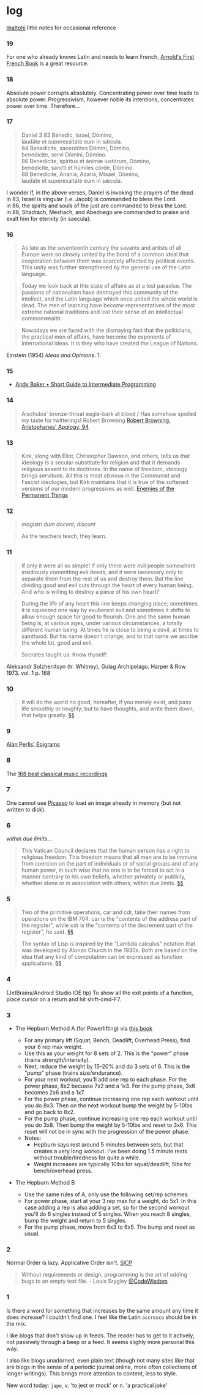 # log
[@altphi](http://twitter.com/altphi)
little notes for occasional reference

### 19
For one who already knows Latin and needs to learn French, [Arnold's First French Book](https://archive.org/details/firstfrenchbook01arnogoog/page/n4/mode/2up) is a great resource.

### 18

Absolute power corrupts absolutely.
Concentrating power over time leads to absolute power.
Progressivism, however noble its intentions, concentrates power over time.
Therefore...

<!-- <a href="https://twitter.com/intent/tweet?screen_name=altphi">Comment @altphi</a> -->

### 17

> Daniel 3
> 83 Bénedic, Israel, Dómino,  
>   laudáte et superexaltáte eum in sǽcula.  
> 84 Benedícite, sacerdótes Dómini, Dómino,  
>   benedícite, servi Dómini, Dómino.  
> 86 Benedícite, spíritus et ánimæ iustórum, Dómino,  
>   benedícite, sancti et húmiles corde, Dómino.  
> 88 Benedícite, Ananía, Azaría, Mísael, Dómino,  
>   laudáte et superexaltáte eum in sǽcula.  

I wonder if, in the above verses, Daniel is invoking the prayers of the dead.  
in 83, Israel is singular (i.e. Jacob) is commanded to bless the Lord.  
in 86, the spirits and souls of the just are commanded to bless the Lord.  
in 88, Shadrach, Meshach, and Abednego are commanded to praise and exalt him for eternity (in saecula).  


### 16
> As late as the seventeenth century the savants and artists of all Europe were so closely united by the bond of a common ideal that cooperation between them was scarcely affected by political events. This unity was further strengthened by the general use of the Latin language.  
  
> Today we look back at this state of affairs as at a lost paradise.  The passions of nationalism have destroyed this community of the intellect, and the Latin language which once united the whole world is dead. The men of learning have become representatives of the most extreme national traditions and lost their sense of an intellectual commonwealth.
  
> Nowadays we are faced with the dismaying fact that the politicians, the practical men of affairs, have become the exponents of international ideas. It is they who have created the League of Nations.

Einstein (1954) _Ideas and Opinions_. 1.

### 15

* [Andy Baker • Short Guide to Intermediate Programming](https://www.andybaker.com/short-guide-to-intermediate-programming/)

### 14

> Aischulos' bronze-throat eagle-bark at blood / Has somehow spoiled my taste for twitterings! Robert Browning [Robert Browning, Aristophanes' Apology, 94](http://j.mp/1dlqg02)

### 13

> Kirk, along with Eliot, Christopher Dawson, and others, tells us that ideology is a secular substitute for religion and that it demands religious assent to its doctrines. In the name of freedom, ideology brings servitude. All this is most obvious in the Communist and Fascist ideologies, but Kirk maintains that it is true of the softened versions of our modern progressives as well. [Enemies of the Permanent Things](http://www.theimaginativeconservative.org/2018/01/enemies-permanent-things-russell-kirk-bejamin-lockerd.html)

### 12

> _magistri dum docent, discunt_

> As the teachers teach, they learn.

### 11

> If only it were all so simple! If only there were evil people somewhere insidiously committing evil deeds, and it were necessary only to separate them from the rest of us and destroy them. But the line dividing good and evil cuts through the heart of every human being. And who is willing to destroy a piece of his own heart?

> During the life of any heart this line keeps changing place; sometimes it is squeezed one way by exuberant evil and sometimes it shifts to allow enough space for good to flourish. One and the same human being is, at various ages, under various circumstances, a totally different human being. At times he is close to being a devil, at times to sainthood. But his name doesn't change, and to that name we ascribe the whole lot, good and evil.

> Socrates taught us: Know thyself!

Aleksandr Solzhenitsyn (tr. Whitney), Gulag Archipelago. Harper & Row 1973. vol. 1 p. 168

### 10

> It will do the world no good, hereafter, if you merely exist, and pass life smoothly or roughly; but to have thoughts, and write them down, that helps greatly. [§§](https://sententiaeantiquae.com/2018/03/12/to-have-thoughts-and-write-them-down)

### 9

[Alan Perlis' Epigrams](http://www.cs.yale.edu/homes/perlis-alan/quotes.html)

### 8

The [168 best classical music recordings](http://www.telegraph.co.uk/music/classical-music/best-classical-recordings/)

### 7

One cannot use [Picasso](https://square.github.io/picasso/) to load an image already in memory (but not written to disk).

### 6

*within due limits*...
> This Vatican Council declares that the human person has a right to religious freedom. This freedom means that all men are to be immune from coercion on the part of individuals or of social groups and of any human power, in such wise that no one is to be forced to act in a manner contrary to his own beliefs, whether privately or publicly, whether alone or in association with others, within due limits.  [§§](http://www.vatican.va/archive/hist_councils/ii_vatican_council/documents/vat-ii_decl_19651207_dignitatis-humanae_en.html)

### 5

> Two of the primitive operations, car and cdr, take their names from operations on the IBM 704. car is the "contents of the address part of the register", while cdr is the "contents of the decrement part of the register", he said. [§§](https://lwn.net/Articles/778550/)

> The syntax of Lisp is inspired by the "Lambda calculus" notation that was developed by Alonzo Church in the 1930s. Both are based on the idea that any kind of computation can be expressed as function applications. [§§](https://lwn.net/Articles/778550/)

### 4

(JetBrains/Android Studio IDE tip) To show all the exit points of a function, place cursor on a return and hit shift-cmd-F7.

### 3 

* The Hepburn Method A (for Powerlifting) via [this book](https://books.google.com/books?id=-2DpuQEACAAJ)
  - For any primary lift (Squat, Bench, Deadlift, Overhead Press), find your 8 rep max weight. 
  - Use this as your weight for 8 sets of 2.  This is the "power" phase (trains strength/intensity).
  - Next, reduce the weight by 15-20% and do 3 sets of 6.  This is the "pump" phase (trains size/endurance).
  - For your next workout, you'll add one rep to each phase. For the power phase, 8x2 becuase 7x2 and a 1x3.  For the pump phase, 3x6 becomes 2x6 and a 1x7.
  - For the power phase, continue increasing one rep each workout until you do 8x3.  Then on the next workout bump the weight by 5-10lbs and go back to 8x2.
  - For the pump phase, continue increasing one rep each workout until you do 3x8.  Then bump the weight by 5-10lbs and reset to 3x6.  This reset will not be in sync with the progression of the power phase.
  - Notes:
    - Hepburn says rest around 5 minutes between sets, but that creates a very long workout.  I've been doing 1.5 minute rests without trouble/tiredness for quite a while.
    - Weight increases are typically 10lbs for squat/deadlift, 5lbs for bench/overhead press. 

* The Hepburn Method B
  - Use the same rules of A, only use the following set/rep schemes:
  - For power phase, start at your 3 rep max for a weight, do 5x1.  In this case adding a rep is also adding a set, so for the second workout you'll do 6 singles instead of 5 singles.  When you reach 8 singles, bump the weight and return to 5 singles.
  - For the pump phase, move from 6x3 to 6x5.  The bump and reset as usual.


### 2 
<!-- #SICP -->

Normal Order is lazy. Applicative Order isn't. [SICP](https://mitpress.mit.edu/sites/default/files/sicp/full-text/book/book-Z-H-10.html#%_sec_1.1.5)  

> Without requirements or design, programming is the art of adding bugs to an empty text file. - Louis Srygley [@CodeWisdom](https://twitter.com/CodeWisdom/status/1136612954546352128)

### 1

Is there a word for something that increases by the same amount any time it does increase?  I couldn't find one.  I feel like the Latin `accresco` should be in the mix.

I like blogs that don't show up in feeds.  The reader has to get to it actively, not passively through a beep or a feed.  It seems slighly more personal this way.

I also like blogs unadorned, even plain text (though not many sites like that are blogs in the sense of a periodic journal online, more often collections of longer writings).  This brings more attention to content, less to style.

New word today: `jape`, v. 'to jest or mock' or n. 'a practical joke'
